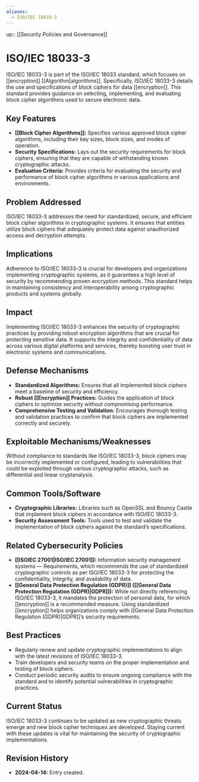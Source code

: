 ```yaml
---
aliases:
  - ISO/IEC 18033-3
---
```

up:: [[Security Policies and Governance]]
# ISO/IEC 18033-3

ISO/IEC 18033-3 is part of the ISO/IEC 18033 standard, which focuses on [[encryption]] [[Algorithm|algorithms]]. Specifically, ISO/IEC 18033-3 details the use and specifications of block ciphers for data [[encryption]]. This standard provides guidance on selecting, implementing, and evaluating block cipher algorithms used to secure electronic data.

## Key Features

- **[[Block Cipher Algorithms]]:** Specifies various approved block cipher algorithms, including their key sizes, block sizes, and modes of operation.
- **Security Specifications:** Lays out the security requirements for block ciphers, ensuring that they are capable of withstanding known cryptographic attacks.
- **Evaluation Criteria:** Provides criteria for evaluating the security and performance of block cipher algorithms in various applications and environments.

## Problem Addressed

ISO/IEC 18033-3 addresses the need for standardized, secure, and efficient block cipher algorithms in cryptographic systems. It ensures that entities utilize block ciphers that adequately protect data against unauthorized access and decryption attempts.

## Implications

Adherence to ISO/IEC 18033-3 is crucial for developers and organizations implementing cryptographic systems, as it guarantees a high level of security by recommending proven encryption methods. This standard helps in maintaining consistency and interoperability among cryptographic products and systems globally.

## Impact

Implementing ISO/IEC 18033-3 enhances the security of cryptographic practices by providing robust encryption algorithms that are crucial for protecting sensitive data. It supports the integrity and confidentiality of data across various digital platforms and services, thereby boosting user trust in electronic systems and communications.

## Defense Mechanisms

- **Standardized Algorithms:** Ensures that all implemented block ciphers meet a baseline of security and efficiency.
- **Robust [[Encryption]] Practices:** Guides the application of block ciphers to optimize security without compromising performance.
- **Comprehensive Testing and Validation:** Encourages thorough testing and validation practices to confirm that block ciphers are implemented correctly and securely.

## Exploitable Mechanisms/Weaknesses

Without compliance to standards like ISO/IEC 18033-3, block ciphers may be incorrectly implemented or configured, leading to vulnerabilities that could be exploited through various cryptographic attacks, such as differential and linear cryptanalysis.

## Common Tools/Software

- **Cryptographic Libraries:** Libraries such as OpenSSL and Bouncy Castle that implement block ciphers in accordance with ISO/IEC 18033-3.
- **Security Assessment Tools:** Tools used to test and validate the implementation of block ciphers against the standard’s specifications.

## Related Cybersecurity Policies

- **[[ISOIEC 27001|ISO/IEC 27001]]:** Information security management systems — Requirements, which recommends the use of standardized cryptographic controls as per ISO/IEC 18033-3 for protecting the confidentiality, integrity, and availability of data.
- **[[General Data Protection Regulation (GDPR)]] ([[General Data Protection Regulation (GDPR)|GDPR]]):** While not directly referencing ISO/IEC 18033-3, it mandates the protection of personal data, for which [[encryption]] is a recommended measure. Using standardized [[encryption]] helps organizations comply with [[General Data Protection Regulation (GDPR)|GDPR]]’s security requirements.

## Best Practices

- Regularly review and update cryptographic implementations to align with the latest revisions of ISO/IEC 18033-3.
- Train developers and security teams on the proper implementation and testing of block ciphers.
- Conduct periodic security audits to ensure ongoing compliance with the standard and to identify potential vulnerabilities in cryptographic practices.

## Current Status

ISO/IEC 18033-3 continues to be updated as new cryptographic threats emerge and new block cipher techniques are developed. Staying current with these updates is vital for maintaining the security of cryptographic implementations.

## Revision History

- **2024-04-14:** Entry created.